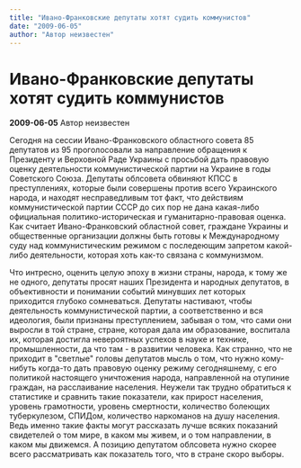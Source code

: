 ```yaml
---
title: "Ивано-Франковские депутаты хотят судить коммунистов"
date: "2009-06-05"
author: "Автор неизвестен"
---
```


# Ивано-Франковские депутаты хотят судить коммунистов

**2009-06-05** Автор неизвестен

Сегодня на сессии Ивано-Франковского областного совета 85 депутатов из 95 проголосовали за направление обращения к Президенту и Верховной Раде Украины с просьбой дать правовую оценку деятельности коммунистической партии на Украине в годы Советского Союза. Депутаты облсовета обвиняют КПСС в преступлениях, которые были совершены против всего Украинского народа, и находят несправедливым тот факт, что действиям коммунистической партии СССР до сих пор не дана какая-либо официальная политико-историческая и гуманитарно-правовая оценка. Как считает Ивано-Франковский областной совет, граждане Украины и общественные организации должны быть готовы к Международному суду над коммунистическим режимом с последеющим запретом какой-либо деятельности, которая хоть как-то связана с коммунизмом.

Что интресно, оценить целую эпоху в жизни страны, народа, к тому же не одного, депутаты просят наших Президента и народных депутатов, в объективности и понимании событий минувших лет которых приходится глубоко сомневаться. Депутаты настивают, чтобы деятельность коммунистической партии, а соответственно и вся идеология, были признаны преступлением, забывая о том, что сами они выросли в той стране, стране, которая дала им образование, воспитала их, которая достигла невероятных успехов в науке и технике, промышленности, да что там - в развитии человека. Как странно, что не приходит в "светлые" головы депутатов мысль о том, что нужно кому-нибуть когда-то дать правовую оценку режиму сегодняшнему, с его политикой настоящего уничтожения народа, направленной на отупиние граждан, на расслаивание населения. Неужели так трудно обратиться к статистике и сравнить такие показатели, как прирост населения, уровень грамотности, уровень смертности, количество болеющих туберкулезом, СПИДом, количество наркоманов на душу населения. Ведь именно такие факты могут рассказать лучше всяких показаний свидетелей о том мире, в каком мы живем, и о том направлении, в каком мы движемся. А позицию депутатом облсовета нужно скорее всего рассматривать как показатель того, что в стране скоро выборы.
